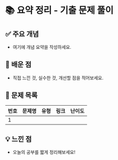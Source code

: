# 📚 요약 정리 - 기출 문제 풀이

## ✅ 주요 개념

- 여기에 개념 요약을 작성하세요.

## 🧠 배운 점

- 직접 느낀 것, 실수한 것, 개선할 점을 적어보세요.

## 📝 문제 목록

| 번호 | 문제명 | 유형 | 링크 | 난이도 |
|------|--------|------|------|--------|
| 1 |          |      |      |        |

## 💡 느낀 점

- 오늘의 공부를 짧게 정리해보세요!

